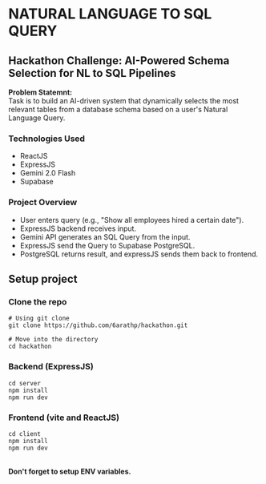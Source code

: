 
# NATURAL LANGUAGE TO SQL QUERY

## Hackathon Challenge: AI-Powered Schema Selection for NL to SQL Pipelines
**Problem Statemnt:** \
Task is to build an AI-driven system that dynamically selects the most relevant tables from a database schema based on a user's Natural Language Query.

### Technologies Used
* ReactJS 
* ExpressJS 
* Gemini 2.0 Flash 
* Supabase

### Project Overview
* User enters query (e.g., "Show all employees hired a certain date").
* ExpressJS backend receives input.
* Gemini API generates an SQL Query from the input.
* ExpressJS send the Query to Supabase PostgreSQL.
* PostgreSQL returns result, and expressJS sends them back to frontend.

## Setup project

### Clone the repo

```
# Using git clone
git clone https://github.com/6arathp/hackathon.git

# Move into the directory
cd hackathon
```
### Backend (ExpressJS)

```
cd server
npm install
npm run dev
```

### Frontend (vite and ReactJS)

```
cd client
npm install 
npm run dev
```
\
**Don't forget to setup ENV variables.**


